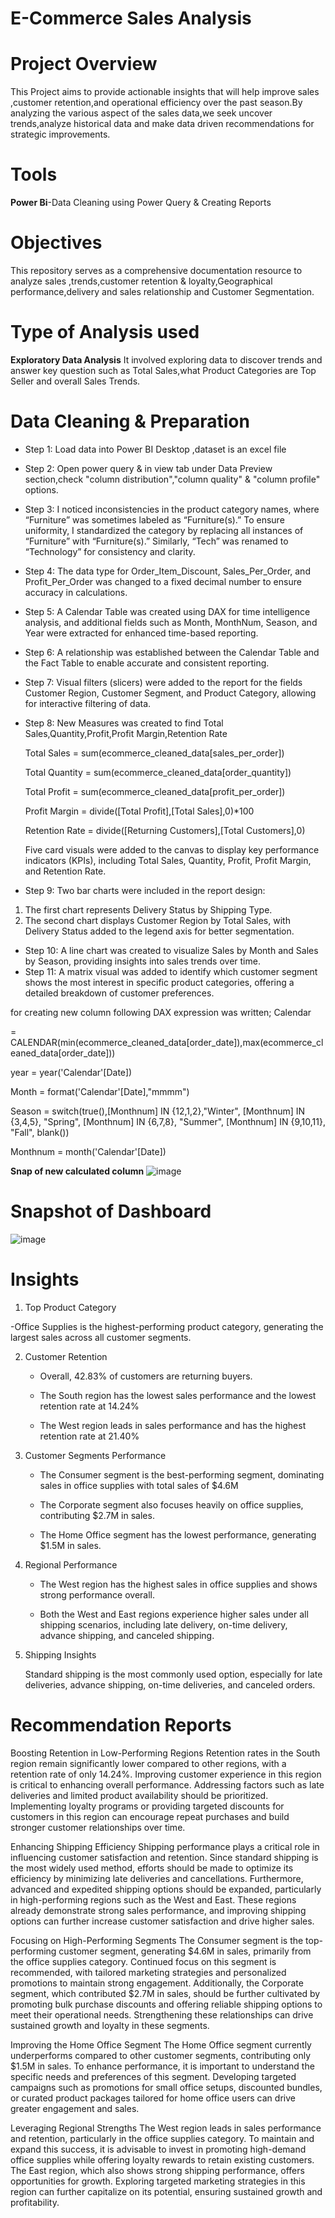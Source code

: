 # E-Commerce Sales Analysis

# Project Overview
This Project aims to provide actionable insights that will help improve sales ,customer retention,and operational efficiency over the past season.By analyzing the various aspect of the sales data,we seek uncover trends,analyze historical data and make data driven recommendations for strategic improvements.
# Tools
**Power Bi**-Data Cleaning using Power Query & Creating Reports
# Objectives
This repository serves as a comprehensive documentation resource to analyze sales ,trends,customer retention & loyalty,Geographical performance,delivery and sales relationship and Customer Segmentation.
 # Type of Analysis used
**Exploratory Data Analysis**
 It involved exploring data to discover trends and answer key question such as Total Sales,what Product Categories are Top Seller and overall Sales Trends.
# Data Cleaning & Preparation 
- Step 1: Load data into Power BI Desktop ,dataset is an excel file
- Step 2: Open power query & in view tab under Data Preview section,check "column distribution","column quality" & "column profile" options.
- Step 3: I noticed inconsistencies in the product category names, where “Furniture” was sometimes labeled as “Furniture(s).” To ensure uniformity, I standardized the category by replacing all instances of “Furniture” with “Furniture(s).” Similarly, “Tech” was renamed to “Technology” for consistency and clarity.
- Step 4: The data type for Order_Item_Discount, Sales_Per_Order, and Profit_Per_Order was changed to a fixed decimal number to ensure accuracy in calculations.
- Step 5: A Calendar Table was created using DAX for time intelligence analysis, and additional fields such as Month, MonthNum, Season, and Year were extracted for enhanced time-based reporting.
- Step 6: A relationship was established between the Calendar Table and the Fact Table to enable accurate and consistent reporting.
- Step 7: Visual filters (slicers) were added to the report for the fields Customer Region, Customer Segment, and Product Category, allowing for interactive filtering of data.
- Step 8: New Measures was created to find Total Sales,Quantity,Profit,Profit Margin,Retention Rate

  Total Sales
   = sum(ecommerce_cleaned_data[sales_per_order])

  Total Quantity
   = sum(ecommerce_cleaned_data[order_quantity])

  Total Profit
  = sum(ecommerce_cleaned_data[profit_per_order])

  Profit Margin
   = divide([Total Profit],[Total Sales],0)*100

  Retention Rate
   = divide([Returning Customers],[Total Customers],0)

  
  Five card visuals were added to the canvas to display key performance indicators (KPIs), including Total Sales, Quantity, Profit, Profit Margin, and Retention Rate.
- Step 9: Two bar charts were included in the report design:
1. The first chart represents Delivery Status by Shipping Type.
2. The second chart displays Customer Region by Total Sales, with Delivery Status added to the legend axis for better segmentation.
- Step 10: A line chart was created to visualize Sales by Month and Sales by Season, providing insights into sales trends over time.
- Step 11: A matrix visual was added to identify which customer segment shows the most interest in specific product categories, offering a detailed breakdown of customer preferences.

for creating new column following DAX expression was written;
Calendar

= CALENDAR(min(ecommerce_cleaned_data[order_date]),max(ecommerce_cleaned_data[order_date]))

year
= year('Calendar'[Date])

Month
= format('Calendar'[Date],"mmmm")

Season
= switch(true(),[Monthnum] IN {12,1,2},"Winter",
                        [Monthnum] IN {3,4,5}, "Spring",
                        [Monthnum] IN {6,7,8}, "Summer",
                        [Monthnum] IN {9,10,11}, "Fall",
                        blank())
  
  Monthnum 
  = month('Calendar'[Date])

**Snap of new calculated column**
  ![image](https://github.com/user-attachments/assets/32b9d541-230a-4419-b0f6-c4d1f8f51991)

  # Snapshot of Dashboard
  ![image](https://github.com/user-attachments/assets/a8e131ec-d61a-4571-b27b-859285e72e65)


  # Insights
  1. Top Product Category

   -Office Supplies is the highest-performing product category, generating the largest sales across all customer segments.  



2. Customer Retention

   - Overall, 42.83% of customers are returning buyers.  

   - The South region has the lowest sales performance and the lowest retention rate at 14.24%

   - The West region leads in sales performance and has the highest retention rate at 21.40%



3. Customer Segments Performance

   - The Consumer segment is the best-performing segment, dominating sales in office supplies with total sales of $4.6M

   - The Corporate segment also focuses heavily on office supplies, contributing $2.7M in sales.  

   - The Home Office segment has the lowest performance, generating $1.5M in sales.  



4. Regional Performance

   - The West region has the highest sales in office supplies and shows strong performance overall.  

   - Both the West and East regions experience higher sales under all shipping scenarios, including late delivery, on-time delivery, advance shipping, and canceled shipping.  



5. Shipping Insights

   Standard shipping is the most commonly used option, especially for late deliveries, advance shipping, on-time deliveries, and canceled orders.  

 # Recommendation Reports
  Boosting Retention in Low-Performing Regions Retention rates in the South region remain significantly lower compared to other regions, with a retention rate of only 14.24%. Improving customer experience in this region is critical to enhancing overall performance. Addressing factors such as late deliveries and limited product availability should be prioritized. Implementing loyalty programs or providing targeted discounts for customers in this region can encourage repeat purchases and build stronger customer relationships over time. 

Enhancing Shipping Efficiency Shipping performance plays a critical role in influencing customer satisfaction and retention. Since standard shipping is the most widely used method, efforts should be made to optimize its efficiency by minimizing late deliveries and cancellations. Furthermore, advanced and expedited shipping options should be expanded, particularly in high-performing regions such as the West and East. These regions already demonstrate strong sales performance, and improving shipping options can further increase customer satisfaction and drive higher sales. 

 Focusing on High-Performing Segments The Consumer segment is the top-performing customer segment, generating $4.6M in sales, primarily from the office supplies category. Continued focus on this segment is recommended, with tailored marketing strategies and personalized promotions to maintain strong engagement. Additionally, the Corporate segment, which contributed $2.7M in sales, should be further cultivated by promoting bulk purchase discounts and offering reliable shipping options to meet their operational needs. Strengthening these relationships can drive sustained growth and loyalty in these segments. 

 Improving the Home Office Segment The Home Office segment currently underperforms compared to other customer segments, contributing only $1.5M in sales. To enhance performance, it is important to understand the specific needs and preferences of this segment. Developing targeted campaigns such as promotions for small office setups, discounted bundles, or curated product packages tailored for home office users can drive greater engagement and sales. 

Leveraging Regional Strengths The West region leads in sales performance and retention, particularly in the office supplies category. To maintain and expand this success, it is advisable to invest in promoting high-demand office supplies while offering loyalty rewards to retain existing customers. The East region, which also shows strong shipping performance, offers opportunities for growth. Exploring targeted marketing strategies in this region can further capitalize on its potential, ensuring sustained growth and profitability.




  
  


 
  




